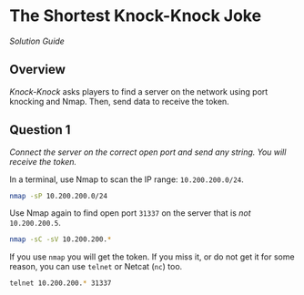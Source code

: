 # The Shortest Knock-Knock Joke

*Solution Guide*

## Overview

*Knock-Knock* asks players to find a server on the network using port knocking and Nmap. Then, send data to receive the token.

## Question 1

*Connect the server on the correct open port and send any string. You will receive the token.*

In a terminal, use Nmap to scan the IP range: `10.200.200.0/24`.

```bash
nmap -sP 10.200.200.0/24
```

Use Nmap again to find open port `31337` on the server that is *not* `10.200.200.5`.

```bash
nmap -sC -sV 10.200.200.*
```
If you use `nmap` you will get the token. If you miss it, or do not get it for some reason, you can use `telnet` or Netcat (`nc`) too.

```bash
telnet 10.200.200.* 31337
```

